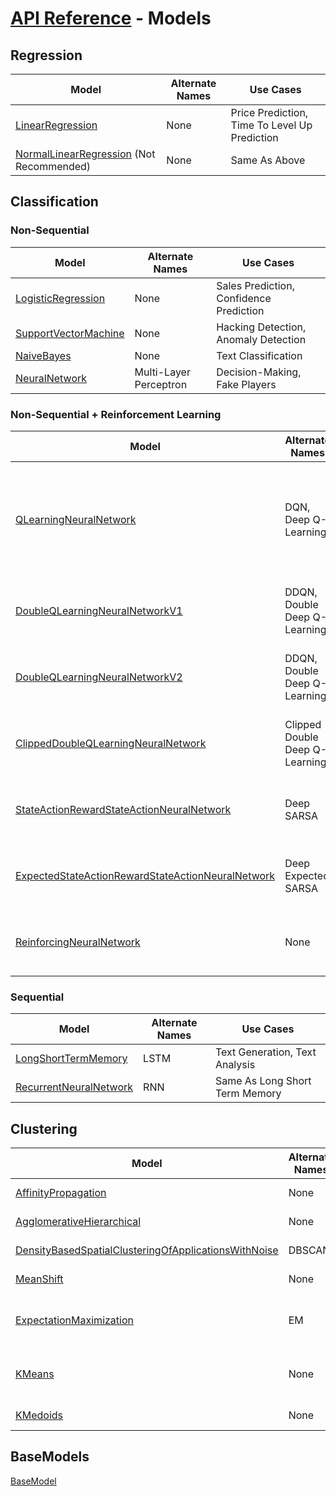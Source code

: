 # [API Reference](../API.md) - Models

## Regression

| Model                                                                        | Alternate Names | Use Cases                                     |
|------------------------------------------------------------------------------|-----------------|-----------------------------------------------|
| [LinearRegression](Models/LinearRegression.md)                               | None            | Price Prediction, Time To Level Up Prediction |
| [NormalLinearRegression](Models/NormalLinearRegression.md) (Not Recommended) | None            | Same As Above                                 |

## Classification

### Non-Sequential

| Model                                                                                                            | Alternate Names        | Use Cases                                                                   |
|------------------------------------------------------------------------------------------------------------------|------------------------|-----------------------------------------------------------------------------|
| [LogisticRegression](Models/LogisticRegression.md)                                                               | None                   | Sales Prediction, Confidence Prediction                                     |
| [SupportVectorMachine](Models/SupportVectorMachine.md)                                                           | None                   | Hacking Detection, Anomaly Detection                                        |
| [NaiveBayes](Models/NaiveBayes.md)                                                                               | None                   | Text Classification                                                         |
| [NeuralNetwork](Models/NeuralNetwork.md)                                                                         | Multi-Layer Perceptron | Decision-Making, Fake Players                                               |

### Non-Sequential + Reinforcement Learning

| Model                                                                                                            | Alternate Names                | Use Cases                                                                   |
|------------------------------------------------------------------------------------------------------------------|--------------------------------|-----------------------------------------------------------------------------|
| [QLearningNeuralNetwork](Models/QLearningNeuralNetwork.md)                                                       | DQN, Deep Q-Learning           | Self-Learning Fighting AIs, Self-Learning Parkouring AIs, Self-Driving Cars |
| [DoubleQLearningNeuralNetworkV1](Models/DoubleQLearningNeuralNetworkV1.md)                                       | DDQN, Double Deep Q-Learning   | Same As Q-Learning Neural Network                                           |
| [DoubleQLearningNeuralNetworkV2](Models/DoubleQLearningNeuralNetworkV2.md)                                       | DDQN, Double Deep Q-Learning   | Same As Q-Learning Neural Network                                           |
| [ClippedDoubleQLearningNeuralNetwork](Models/ClippedDoubleQLearningNeuralNetwork.md)                             | Clipped Double Deep Q-Learning | Same As Q-Learning Neural Network                                           |
| [StateActionRewardStateActionNeuralNetwork](Models/StateActionRewardStateActionNeuralNetwork.md)                 | Deep SARSA                     | Same As Q-Learning Neural Network                                           |
| [ExpectedStateActionRewardStateActionNeuralNetwork](Models/ExpectedStateActionRewardStateActionNeuralNetwork.md) | Deep Expected SARSA            | Same As Q-Learning Neural Network                                           |
| [ReinforcingNeuralNetwork](Models/ReinforcingNeuralNetwork.md)                                                   | None                           | Same As Q-Learning Neural Network                                           |

### Sequential

| Model                                                                                                            | Alternate Names        | Use Cases                                                                   |
|------------------------------------------------------------------------------------------------------------------|------------------------|-----------------------------------------------------------------------------|
| [LongShortTermMemory](Models/LongShortTermMemory.md)                                                             | LSTM                   | Text Generation, Text Analysis                                              |
| [RecurrentNeuralNetwork](Models/RecurrentNeuralNetwork.md)                                                       | RNN                    | Same As Long Short Term Memory                                              |

## Clustering

| Model                                                                                                                  | Alternate Names | Use Cases                             |
|------------------------------------------------------------------------------------------------------------------------|-----------------|---------------------------------------|
| [AffinityPropagation](Models/AffinityPropagation.md)                                                                   | None            | Player Grouping                       |
| [AgglomerativeHierarchical](Models/AgglomerativeHierarchical.md)                                                       | None            | Similarity Grouping                   |
| [DensityBasedSpatialClusteringOfApplicationsWithNoise](Models/DensityBasedSpatialClusteringOfApplicationsWithNoise.md) | DBSCAN          | Density Grouping                      |
| [MeanShift](Models/MeanShift.md)                                                                                       | None            | Center Of Data Search                 |
| [ExpectationMaximization](Models/ExpectationMaximization.md)                                                           | EM              | Hacking Detection, Anomaly Detection  |
| [KMeans](Models/KMeans.md)                                                                                             | None            | Market Segmentation, General Grouping |
| [KMedoids](Models/KMedoids.md)                                                                                         | None            | Same as K-Means                       |

## BaseModels

[BaseModel](Models/BaseModel.md)
